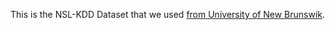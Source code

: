 This is the NSL-KDD Dataset that we used [from University of New Brunswik](https://www.unb.ca/cic/datasets/nsl.html).
